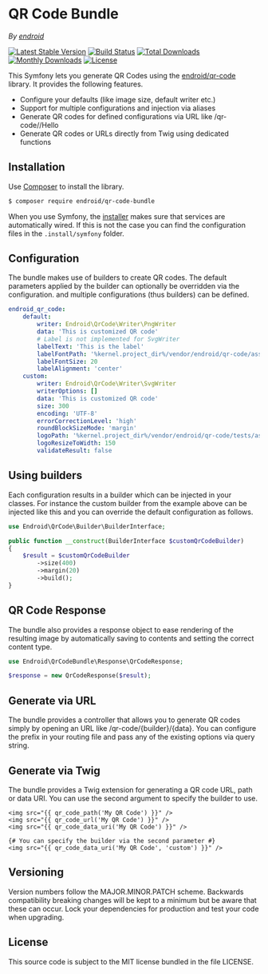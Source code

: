 # QR Code Bundle

*By [endroid](https://endroid.nl/)*

[![Latest Stable Version](http://img.shields.io/packagist/v/endroid/qr-code-bundle.svg)](https://packagist.org/packages/endroid/qr-code-bundle)
[![Build Status](https://github.com/endroid/qr-code-bundle/workflows/CI/badge.svg)](https://github.com/endroid/qr-code-bundle/actions)
[![Total Downloads](http://img.shields.io/packagist/dt/endroid/qr-code-bundle.svg)](https://packagist.org/packages/endroid/qr-code-bundle)
[![Monthly Downloads](http://img.shields.io/packagist/dm/endroid/qr-code-bundle.svg)](https://packagist.org/packages/endroid/qr-code-bundle)
[![License](http://img.shields.io/packagist/l/endroid/qr-code-bundle.svg)](https://packagist.org/packages/endroid/qr-code-bundle)

This Symfony lets you generate QR Codes using the [endroid/qr-code](https://github.com/endroid/QrCode)
library. It provides the following features.

* Configure your defaults (like image size, default writer etc.)
* Support for multiple configurations and injection via aliases
* Generate QR codes for defined configurations via URL like /qr-code/<config>/Hello
* Generate QR codes or URLs directly from Twig using dedicated functions

## Installation

Use [Composer](https://getcomposer.org/) to install the library.

``` bash
$ composer require endroid/qr-code-bundle
```

When you use Symfony, the [installer](https://github.com/endroid/installer)
makes sure that services are automatically wired. If this is not the case you
can find the configuration files in the `.install/symfony` folder.

## Configuration

The bundle makes use of builders to create QR codes. The default parameters
applied by the builder can optionally be overridden via the configuration. and
multiple configurations (thus builders) can be defined.

```yaml
endroid_qr_code:
    default:
        writer: Endroid\QrCode\Writer\PngWriter
        data: 'This is customized QR code'
        # Label is not implemented for SvgWriter
        labelText: 'This is the label'
        labelFontPath: '%kernel.project_dir%/vendor/endroid/qr-code/assets/noto_sans.otf'
        labelFontSize: 20
        labelAlignment: 'center'
    custom:
        writer: Endroid\QrCode\Writer\SvgWriter
        writerOptions: []
        data: 'This is customized QR code'
        size: 300
        encoding: 'UTF-8'
        errorCorrectionLevel: 'high'
        roundBlockSizeMode: 'margin'
        logoPath: '%kernel.project_dir%/vendor/endroid/qr-code/tests/assets/symfony.png'
        logoResizeToWidth: 150
        validateResult: false
```

## Using builders

Each configuration results in a builder which can be injected in your classes.
For instance the custom builder from the example above can be injected like this
and you can override the default configuration as follows.

```php
use Endroid\QrCode\Builder\BuilderInterface;

public function __construct(BuilderInterface $customQrCodeBuilder)
{
    $result = $customQrCodeBuilder
        ->size(400)
        ->margin(20)
        ->build();
}
```

## QR Code Response

The bundle also provides a response object to ease rendering of the resulting
image by automatically saving to contents and setting the correct content type.

```php
use Endroid\QrCodeBundle\Response\QrCodeResponse;

$response = new QrCodeResponse($result);
```

## Generate via URL

The bundle provides a controller that allows you to generate QR codes simply
by opening an URL like /qr-code/{builder}/{data}. You can configure the prefix
in your routing file and pass any of the existing options via query string.

## Generate via Twig

The bundle provides a Twig extension for generating a QR code URL, path or data
URI. You can use the second argument to specify the builder to use.

```twig
<img src="{{ qr_code_path('My QR Code') }}" />
<img src="{{ qr_code_url('My QR Code') }}" />
<img src="{{ qr_code_data_uri('My QR Code') }}" />

{# You can specify the builder via the second parameter #}
<img src="{{ qr_code_data_uri('My QR Code', 'custom') }}" />
```

## Versioning

Version numbers follow the MAJOR.MINOR.PATCH scheme. Backwards compatibility
breaking changes will be kept to a minimum but be aware that these can occur.
Lock your dependencies for production and test your code when upgrading.

## License

This source code is subject to the MIT license bundled in the file LICENSE.
